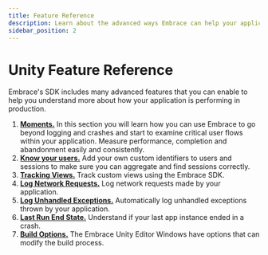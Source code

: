 ```yaml
---
title: Feature Reference
description: Learn about the advanced ways Embrace can help your application
sidebar_position: 2
---
```


# Unity Feature Reference

Embrace's SDK includes many advanced features that you can enable to help you understand more about
how your application is performing in production.

1. [**Moments.**](/unity/features/moments/) In this section you will learn how you can use Embrace to go beyond logging and crashes and start to examine critical user flows within your application. Measure performance, completion and abandonment easily and consistently.
1. [**Know your users.**](/unity/features/identify-users/) Add your own custom identifiers to users and sessions to make sure you can aggregate and find sessions correctly.
1. [**Tracking Views.**](/unity/features/tracking-views/) Track custom views using the Embrace SDK.
1. [**Log Network Requests.**](/unity/features/log-network-requests/) Log network requests made by your application.
1. [**Log Unhandled Exceptions.**](/unity/features/exception-logging/) Automatically log unhandled exceptions thrown by your application.
1. [**Last Run End State.**](/unity/features/last-run-end-state/) Understand if your last app instance ended in a crash.
1. [**Build Options.**](/unity/features/build-options/) The Embrace Unity Editor Windows have options that can modify the build process.
